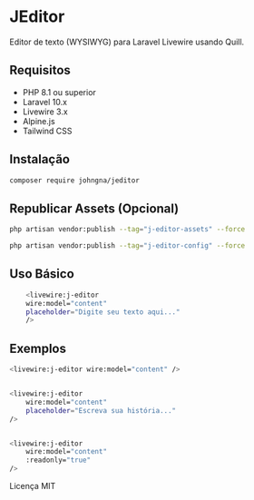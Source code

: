 # JEditor

Editor de texto (WYSIWYG) para Laravel Livewire usando Quill.

## Requisitos

- PHP 8.1 ou superior
- Laravel 10.x
- Livewire 3.x
- Alpine.js
- Tailwind CSS

## Instalação

```bash
composer require johngna/jeditor
```

## Republicar Assets (Opcional)
```bash
php artisan vendor:publish --tag="j-editor-assets" --force

php artisan vendor:publish --tag="j-editor-config" --force

```

## Uso Básico

```bash
    <livewire:j-editor
    wire:model="content"
    placeholder="Digite seu texto aqui..."
    />
```

## Exemplos

```bash
<livewire:j-editor wire:model="content" />


<livewire:j-editor
    wire:model="content"
    placeholder="Escreva sua história..."
/>


<livewire:j-editor 
    wire:model="content"
    :readonly="true"
/>
```

Licença MIT